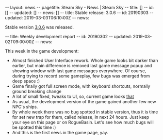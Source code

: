 -- layout: news
-- pagetitle: Steam Sky - News | Steam Sky
-- title: []
-- id: []
-- updated: []
-- news: []
-- title: Stable release: 3.0.6
-- id: 20190303
-- updated: 2019-03-03T06:10:00Z
-- news: <p>Stable version <a href="https://github.com/thindil/steamsky/releases/tag/v3.0.6">3.0.6</a> was released.</p>
-- title: Weekly development report
-- id: 20190302
-- updated: 2019-03-02T09:00:00Z
-- news: <p>This week in the game development:</p><ul><li>Almost finished User Interface rework. Whole game looks bit darker than earlier, but main difference is removed last game message popup and showing window with last game messages everywhere. Of course, during trying to record some gameplay, few bugs was emerged from deep space :)</li><li>Game finally got full screen mode, with keyboard shortcuts, normally ground breaking change</li><li>A lot of small fixed, tweaks to UI, so, current game looks <a href="assets/images/201903020842.png">that</a></li><li>As usual, the development version of the game gained another few new NPC's ships.</li><li>By whole week there was no bug spotted in stable version, thus it is time for set new trap for them, called release, in next 24 hours. Just keep your eye on this page or on RogueBasin. Let's see how much bugs will be spotted this time :)</li><li>And this is the first news in the game page, yay.</ul>
